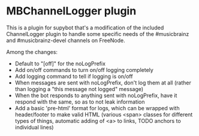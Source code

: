 MBChannelLogger plugin
======================

This is a plugin for supybot that's a modification of the included ChannelLogger plugin to handle some specific needs of the #musicbrainz and #musicbrainz-devel channels on FreeNode.

Among the changes:

* Default to "&#91;off&#93;" for the noLogPrefix
* Add on/off commands to turn on/off logging completely
* Add logging command to tell if logging is on/off
* When messages are sent with noLogPrefix, don't log them at all (rather than logging a "this message not logged" message)
* When the bot responds to anything sent with noLogPrefix, have it respond with the same, so as to not leak information
* Add a basic 'pre-html' format for logs, which can be wrapped with header/footer to make valid HTML (various &lt;span&gt; classes for different types of things, automatic adding of &lt;a&gt; to links, TODO anchors to individual lines)
